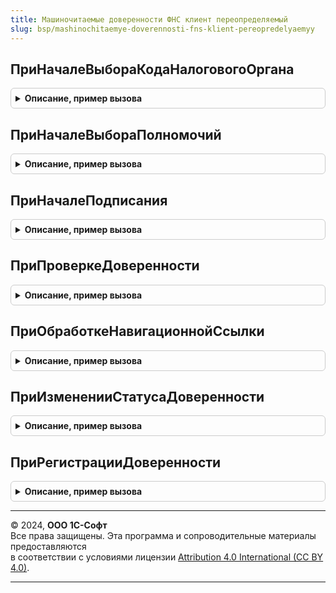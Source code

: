 ```yaml
---
title: Машиночитаемые доверенности ФНС клиент переопределяемый
slug: bsp/mashinochitaemye-doverennosti-fns-klient-pereopredelyaemyy
---
```



## ПриНачалеВыбораКодаНалоговогоОргана
<details style="margin: 1em 0; padding: 0.5em; border: 1px solid #ccc; border-radius: 6px;">

<summary style="font-weight: bold; cursor: pointer;">Описание, пример вызова</summary>

```bsl

// При начале выбора кода налогового органа.
//
// Параметры:
//  Организации - Массив из ОпределяемыйТип.СторонаМЧД
//  Оповещение - ОписаниеОповещения - оповещение, которое вернет результат выбора кодов.
//  СтандартнаяОбработка - Булево
//
Процедура ПриНачалеВыбораКодаНалоговогоОргана(Организации, Оповещение, СтандартнаяОбработка) Экспорт
```

Пример вызова
```bsl
МашиночитаемыеДоверенностиФНСКлиентПереопределяемый.ПриНачалеВыбораКодаНалоговогоОргана(Организации, Оповещение, СтандартнаяОбработка) 
```
</details>

## ПриНачалеВыбораПолномочий
<details style="margin: 1em 0; padding: 0.5em; border: 1px solid #ccc; border-radius: 6px;">

<summary style="font-weight: bold; cursor: pointer;">Описание, пример вызова</summary>

```bsl

// При начале выбора полномочий.
//
// Параметры:
//  Оповещение  - ОписаниеОповещения - оповещение, которое вернет результат выбора полномочий.
//  СтандартнаяОбработка - Булево
//
Процедура ПриНачалеВыбораПолномочий(Оповещение, СтандартнаяОбработка) Экспорт
```

Пример вызова
```bsl
МашиночитаемыеДоверенностиФНСКлиентПереопределяемый.ПриНачалеВыбораПолномочий(Оповещение, СтандартнаяОбработка) 
```
</details>

## ПриНачалеПодписания
<details style="margin: 1em 0; padding: 0.5em; border: 1px solid #ccc; border-radius: 6px;">

<summary style="font-weight: bold; cursor: pointer;">Описание, пример вызова</summary>

```bsl

// При начале подписания.
//
// Параметры:
//  Организации - Массив из ОпределяемыйТип.СторонаМЧД
//  Файл - СправочникСсылка.МашиночитаемыеДоверенностиПрисоединенныеФайлы
//  Полномочия - ТабличнаяЧасть - СправочникОбъект.МашиночитаемыеДоверенности.Полномочия.
//  Оповещение  - ОписаниеОповещения - оповещение, которое вернет результат подписания.
//  СтандартнаяОбработка - Булево
//
Процедура ПриНачалеПодписания(Организации, Файл, Полномочия, Оповещение, СтандартнаяОбработка) Экспорт
```

Пример вызова
```bsl
МашиночитаемыеДоверенностиФНСКлиентПереопределяемый.ПриНачалеПодписания(Организации, Файл, Полномочия, Оповещение, СтандартнаяОбработка) 
```
</details>

## ПриПроверкеДоверенности
<details style="margin: 1em 0; padding: 0.5em; border: 1px solid #ccc; border-radius: 6px;">

<summary style="font-weight: bold; cursor: pointer;">Описание, пример вызова</summary>

```bsl

// Для прикладной проверки доверенности.
//
// Параметры:
//  Оповещение - ОписаниеОповещения - оповещение о результате выполнения:
//   Структура:
//    # Верна - Булево
//    # ТребуетсяПроверка - Булево
//    # ЕстьВсеПодписи - Булево - есть все подписи доверителей.
//    # Статус - ПеречислениеСсылка.СтатусыМЧД
//    # ЕстьВРеестреФНС - Булево
//    # ТекстОшибки - Строка
//    # РезультатыПроверкиПодписей - Массив из Структура:
//     ## Верна - Булево
//     ## КомуВыданСертификат - Строка
//     ## ДатаПодписи - Дата
//     ## ИдентификаторПодписи - УникальныйИдентификатор
//     ## ТребуетсяПроверка - Булево
//     ## Соответствует -  Булево - подпись соответствует доверителю.
//     ## ТекстОшибки - Строка
//     ## ТекстОшибкиСоответствия - Строка
//     ## РезультатПроверки - Неопределено - если подпись не требовалось проверять или не удалось ее проверить.
//                         - см. ЭлектроннаяПодписьКлиентСервер.РезультатПроверкиПодписи
//  Доверенность - СправочникСсылка.МашиночитаемыеДоверенности
//  ИдентификаторФормы - УникальныйИдентификатор - используется при проверке подписей на клиенте.
//   Если не указан, подписи, требующие проверки, не будут проверены на клиенте.
//  СтандартнаяОбработка - Булево
//
Процедура ПриПроверкеДоверенности(Оповещение, Доверенность, ИдентификаторФормы, СтандартнаяОбработка) Экспорт
```

Пример вызова
```bsl
МашиночитаемыеДоверенностиФНСКлиентПереопределяемый.ПриПроверкеДоверенности(Оповещение, Доверенность, ИдентификаторФормы, СтандартнаяОбработка) 
```
</details>

## ПриОбработкеНавигационнойСсылки
<details style="margin: 1em 0; padding: 0.5em; border: 1px solid #ccc; border-radius: 6px;">

<summary style="font-weight: bold; cursor: pointer;">Описание, пример вызова</summary>

```bsl

// При обработке навигационной ссылки состояния в другом реестре в форме машиночитаемой доверенности,
// сформированной в МашиночитаемыеДоверенностиФНСПереопределяемый.ПриПолученииСтатусаРегистрации
//
// Параметры:
//  Доверенность - СправочникОбъект.МашиночитаемыеДоверенности
//  НавигационнаяСсылкаФорматированнойСтроки - Строка
//  СтандартнаяОбработка - Булево
//
Процедура ПриОбработкеНавигационнойСсылки(Доверенность, НавигационнаяСсылкаФорматированнойСтроки, СтандартнаяОбработка) Экспорт
```

Пример вызова
```bsl
МашиночитаемыеДоверенностиФНСКлиентПереопределяемый.ПриОбработкеНавигационнойСсылки(Доверенность, НавигационнаяСсылкаФорматированнойСтроки, СтандартнаяОбработка) 
```
</details>

## ПриИзмененииСтатусаДоверенности
<details style="margin: 1em 0; padding: 0.5em; border: 1px solid #ccc; border-radius: 6px;">

<summary style="font-weight: bold; cursor: pointer;">Описание, пример вызова</summary>

```bsl

// Вызывается при изменении статуса доверенности, например, когда статус обновляется из реестра ФНС, для обработки
// изменившегося статуса доверенности. К примеру, в процедуре можно сообщить о том, что доверенность готова и
// можно продолжить отправку отчетности или документов по ЭДО.
//
// Параметры:
//  СтатусыДоверенностей - Соответствие из КлючИЗначение:
//   * Ключ - СправочникСсылка.МашиночитаемыеДоверенности - доверенность с изменившимся статусом
//   * Значение - Структура:
//    ** СтатусДоИзменения - ПеречислениеСсылка.ТехническиеСтатусыМЧД
//    ** НовыйСтатус - ПеречислениеСсылка.ТехническиеСтатусыМЧД
//
Процедура ПриИзмененииСтатусаДоверенности(СтатусыДоверенностей) Экспорт
```

Пример вызова
```bsl
МашиночитаемыеДоверенностиФНСКлиентПереопределяемый.ПриИзмененииСтатусаДоверенности(СтатусыДоверенностей) 
```
</details>

## ПриРегистрацииДоверенности
<details style="margin: 1em 0; padding: 0.5em; border: 1px solid #ccc; border-radius: 6px;">

<summary style="font-weight: bold; cursor: pointer;">Описание, пример вызова</summary>

```bsl

// Переопределяет процедуру регистрации в реестре Федеральной таможенной службы или другом.
//
// Параметры:
//  Доверенность - СправочникСсылка.МашиночитаемыеДоверенности
//  СтандартнаяОбработка - Булево - при установке значения Ложь регистрация доверенности не будет выполнена.
//  ОбработчикЗавершения - ОписаниеОповещения - процедура, которую необходимо вызвать для продолжения регистрации
//                                              доверенности в случае, если стандартная обработка
//                                              была прервана при помощи параметра СтандартнаяОбработка;
//
Процедура ПриРегистрацииДоверенности(Доверенность, СтандартнаяОбработка, ОбработчикЗавершения) Экспорт
```

Пример вызова
```bsl
МашиночитаемыеДоверенностиФНСКлиентПереопределяемый.ПриРегистрацииДоверенности(Доверенность, СтандартнаяОбработка, ОбработчикЗавершения) 
```
</details>

---

© 2024, **ООО 1С-Софт**  
Все права защищены. Эта программа и сопроводительные материалы предоставляются  
в соответствии с условиями лицензии [Attribution 4.0 International (CC BY 4.0)](https://creativecommons.org/licenses/by/4.0/legalcode).

---
